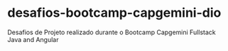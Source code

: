 # desafios-bootcamp-capgemini-dio
Desafios de Projeto realizado durante o Bootcamp Capgemini Fullstack Java and Angular

